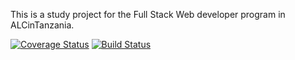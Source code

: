 This is a study project for the Full Stack Web developer program in ALCinTanzania.

[![Coverage Status](https://coveralls.io/repos/github/landrykapela/capstone/badge.svg?branch=master)](https://coveralls.io/github/landrykapela/capstone?branch=master)
[![Build Status](https://travis-ci.org/landrykapela/capstone.svg?branch=master)](https://travis-ci.org/landrykapela/capstone)
